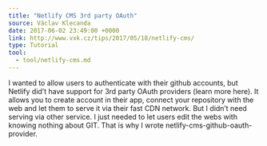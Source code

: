 ```yaml
---
title: "Netlify CMS 3rd party OAuth"
source: Václav Klecanda
date: 2017-06-02 23:49:00 +0000
link: http://www.vxk.cz/tips/2017/05/18/netlify-cms/
type: Tutorial
tool:
  - tool/netlify-cms.md
---
```

I wanted to allow users to authenticate with their github accounts, but Netlify did’t have support for 3rd party OAuth providers (learn more here). It allows you to create account in their app, connect your repository with the web and let them to serve it via their fast CDN network. But I didn’t need serving via other service. I just needed to let users edit the webs with knowing nothing about GIT. That is why I wrote netlify-cms-github-oauth-provider.





